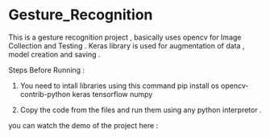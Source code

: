 # Gesture_Recognition

This is a gesture recognition project , basically uses opencv for Image Collection and Testing . Keras library is used for augmentation of data , model creation and saving .

Steps Before Running :
1. You need to intall libraries using this command 
   pip install os opencv-contrib-python keras tensorflow numpy

2. Copy the code from the files and run them using any python interpretor .

you can watch the demo of the project here : 
